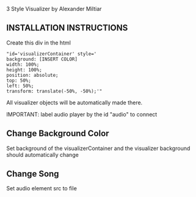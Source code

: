 3 Style Visualizer
by Alexander Miltiar

INSTALLATION INSTRUCTIONS
----------------------------
Create this div in the html

    "id='visualizerContainer' style='
    background: [INSERT COLOR]
    width: 100%; 
    height: 100%;
    position: absolute;
    top: 50%;
    left: 50%;
    transform: translate(-50%, -50%);'"

All visualizer objects will be automatically made there.

IMPORTANT: label audio player by the id "audio" to connect

Change Background Color
----------------------------
Set background of the visualizerContainer and the visualizer background should automatically change

Change Song
----------------------------
Set audio element src to file
